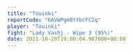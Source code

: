 ```yaml
---
title: "Touinki"
reportCode: "6AVWPgm8tYbcFC2q"
player: "Touinki"
fight: "Lady Vashj - Wipe 3 (95%)"
date: 2021-10-20T19:00:04.987000+00:00
---
```

